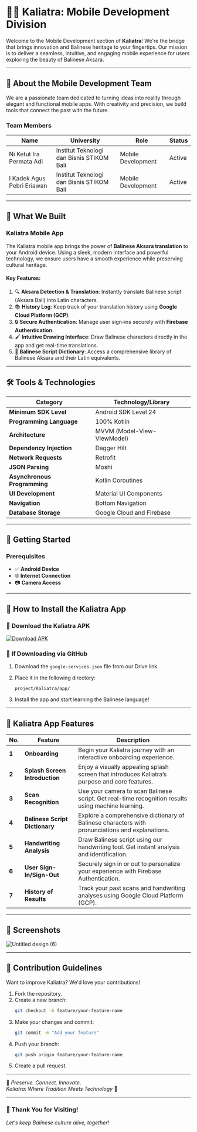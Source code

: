 # 📱✨ **Kaliatra: Mobile Development Division**

Welcome to the Mobile Development section of **Kaliatra**! We're the bridge that brings innovation and Balinese heritage to your fingertips. Our mission is to deliver a seamless, intuitive, and engaging mobile experience for users exploring the beauty of Balinese Aksara.

---

## 🌟 **About the Mobile Development Team**

We are a passionate team dedicated to turning ideas into reality through elegant and functional mobile apps. With creativity and precision, we build tools that connect the past with the future.

### **Team Members**

| **Name**                     | **University**                                     | **Role**           | **Status**  |
|-------------------------------|----------------------------------------------------|--------------------|-------------|
| Ni Ketut Ira Permata Adi     | Institut Teknologi dan Bisnis STIKOM Bali          | Mobile Development | Active      |
| I Kadek Agus Pebri Eriawan   | Institut Teknologi dan Bisnis STIKOM Bali          | Mobile Development | Active      |

---

## 📲 **What We Built**

### **Kaliatra Mobile App**

The Kaliatra mobile app brings the power of **Balinese Aksara translation** to your Android device. Using a sleek, modern interface and powerful technology, we ensure users have a smooth experience while preserving cultural heritage.

#### **Key Features:**

1. 🔍 **Aksara Detection & Translation**: Instantly translate Balinese script (Aksara Bali) into Latin characters.
2. 📚 **History Log**: Keep track of your translation history using **Google Cloud Platform (GCP)**.
3. 🔒 **Secure Authentication**: Manage user sign-ins securely with **Firebase Authentication**.
4. 🖌️ **Intuitive Drawing Interface**: Draw Balinese characters directly in the app and get real-time translations.
5. 📖 **Balinese Script Dictionary**: Access a comprehensive library of Balinese Aksara and their Latin equivalents.

---

## 🛠️ **Tools & Technologies**

| **Category**               | **Technology/Library**           |
|-----------------------------|----------------------------------|
| **Minimum SDK Level**      | Android SDK Level 24             |
| **Programming Language**   | 100% Kotlin                      |
| **Architecture**           | MVVM (Model-View-ViewModel)      |
| **Dependency Injection**   | Dagger Hilt                      |
| **Network Requests**       | Retrofit                         |
| **JSON Parsing**           | Moshi                            |
| **Asynchronous Programming** | Kotlin Coroutines              |
| **UI Development**         | Material UI Components           |
| **Navigation**             | Bottom Navigation                |
| **Database Storage**       | Google Cloud and Firebase        |

---

## 🚀 **Getting Started**

### **Prerequisites**

- ✅ **Android Device**  
- 🌐 **Internet Connection**  
- 📷 **Camera Access**  

---

## 📲 **How to Install the Kaliatra App**

### 🔹 **Download the Kaliatra APK**

[![Download APK](link-to-apk-image)](link-to-apk)

### 🔹 **If Downloading via GitHub**

1. Download the `google-services.json` file from our Drive link.  
2. Place it in the following directory:  
   ```
   project/Kaliatra/app/
   ```

3. Install the app and start learning the Balinese language!

---

## 📲 **Kaliatra App Features**

| **No.** | **Feature**                  | **Description**                                                                                      |
|----------|------------------------------|------------------------------------------------------------------------------------------------------|
| **1**   | **Onboarding**               | Begin your Kaliatra journey with an interactive onboarding experience.                              |
| **2**   | **Splash Screen Introduction** | Enjoy a visually appealing splash screen that introduces Kaliatra’s purpose and core features.      |
| **3**   | **Scan Recognition**         | Use your camera to scan Balinese script. Get real-time recognition results using machine learning.  |
| **4**   | **Balinese Script Dictionary** | Explore a comprehensive dictionary of Balinese characters with pronunciations and explanations.    |
| **5**   | **Handwriting Analysis**     | Draw Balinese script using our handwriting tool. Get instant analysis and identification.           |
| **6**   | **User Sign-In/Sign-Out**    | Securely sign in or out to personalize your experience with Firebase Authentication.                |
| **7**   | **History of Results**       | Track your past scans and handwriting analyses using Google Cloud Platform (GCP).                   |

---

## 📸 **Screenshots**

![Untitled design (6)](https://github.com/user-attachments/assets/74bdcf79-d149-4165-8f48-fc5db2685b07)


---

## 🤝 **Contribution Guidelines**

Want to improve Kaliatra? We'd love your contributions!

1. Fork the repository.
2. Create a new branch:  
   ```bash
   git checkout -b feature/your-feature-name
   ```
3. Make your changes and commit:
   ```bash
   git commit -m "Add your feature"
   ```
4. Push your branch:
   ```bash
   git push origin feature/your-feature-name
   ```
5. Create a pull request.

---

📜 *Preserve. Connect. Innovate.*  
*Kaliatra: Where Tradition Meets Technology* 🌺

---

### 🎉 **Thank You for Visiting!**  
*Let's keep Balinese culture alive, together!*

